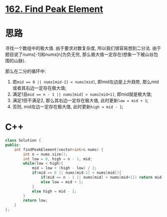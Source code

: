 # [162. Find Peak Element](https://leetcode.com/problems/find-peak-element/)
# 思路
寻找一个数组中的极大值. 由于要求对数复杂度, 所以我们很容易想到二分法. 
由于题目说了nums[-1]和nums[n]为负无穷, 那么极大值一定存在(想象一下被山谷包围的山脉). 

那么在二分的循环中:
1. 若`mid == 0 || nums[mid-1] < nums[mid]`, 即mid左边是上升趋势, 那么mid或者其右边一定存在极大值;
2. 满足1且`mid == n - 1 || nums[mid] > nums[mid+1]`, 即mid就是极大值;
3. 满足1但不满足2, 那么其右边一定存在极大值, 此时更新`low = mid + 1`;
4. 否则, mid左边一定存在极大值, 此时更新`high = mid - 1`;

# C++
``` C++
class Solution {
public:
    int findPeakElement(vector<int>& nums) {
        int n = nums.size();
        int low = 0, high = n - 1, mid;
        while(low < high){
            mid = low + (high - low) / 2;
            if(mid == 0 || nums[mid-1] < nums[mid]){
                if(mid == n - 1 || nums[mid] > nums[mid+1]) return mid; // 找到
                else low = mid + 1;
            }
            else high = mid - 1;
        }
        return low;
    }
};
```
